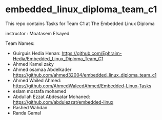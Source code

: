 # embedded_linux_diploma_team_c1
This repo contains Tasks for Team C1 at The Embedded Linux Diploma

instructor : Moatasem Elsayed

Team Names:

- Guirguis Hedia Henan:                      https://github.com/Ephraim-Hedia/Embedded_Linux_Diploma_Team_C1	       
- Ahmed Kamel zaky                
- Ahmed osamaa Abdelkader                    https://github.com/ahmed32004/embedded_linux_diploma_team_c1
- Ahmed Wailed Ahmed:                        https://github.com/AhmedWaleedAhmed/Embedded-Linux-Tasks
- eslam mostafa mohamed
- Abdullah Ezzat Abdesatar Mohaned:          https://github.com/abdulezzat/embedded-linux
- Rashed Wahdan
- Randa Gamal
